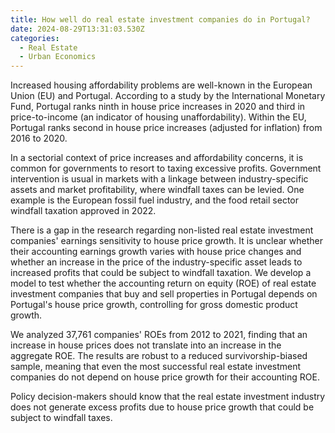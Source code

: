 ```yaml
---
title: How well do real estate investment companies do in Portugal?
date: 2024-08-29T13:31:03.530Z
categories:
  - Real Estate
  - Urban Economics
---
```

Increased housing affordability problems are well-known in the European Union (EU) and Portugal. According to a study by the International Monetary Fund, Portugal ranks ninth in house price increases in 2020 and third in price-to-income (an indicator of housing unaffordability). Within the EU, Portugal ranks second in house price increases (adjusted for inflation) from 2016 to 2020.

In a sectorial context of price increases and affordability concerns, it is common for governments to resort to taxing excessive profits. Government intervention is usual in markets with a linkage between industry-specific assets and market profitability, where windfall taxes can be levied. One example is the European fossil fuel industry, and the food retail sector windfall taxation approved in 2022.

There is a gap in the research regarding non-listed real estate investment companies' earnings sensitivity to house price growth. It is unclear whether their accounting earnings growth varies with house price changes and whether an increase in the price of the industry-specific asset leads to increased profits that could be subject to windfall taxation. We develop a model to test whether the accounting return on equity (ROE) of real estate investment companies that buy and sell properties in Portugal depends on Portugal's house price growth, controlling for gross domestic product growth.

We analyzed 37,761 companies' ROEs from 2012 to 2021, finding that an increase in house prices does not translate into an increase in the aggregate ROE. The results are robust to a reduced survivorship-biased sample, meaning that even the most successful real estate investment companies do not depend on house price growth for their accounting ROE.

Policy decision-makers should know that the real estate investment industry does not generate excess profits due to house price growth that could be subject to windfall taxes.